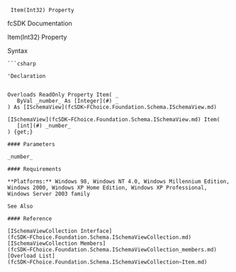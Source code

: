 ﻿     Item(Int32) Property                                                   

fcSDK Documentation

Item(Int32) Property

Syntax

```vbnet
```csharp

'Declaration
 

Overloads ReadOnly Property Item( _
   ByVal _number_ As [Integer](#) _
) As [ISchemaView](fcSDK~FChoice.Foundation.Schema.ISchemaView.md)

[ISchemaView](fcSDK~FChoice.Foundation.Schema.ISchemaView.md) Item( 
   [int](#) _number_
) {get;}

#### Parameters

_number_

#### Requirements

**Platforms:** Windows 98, Windows NT 4.0, Windows Millennium Edition, Windows 2000, Windows XP Home Edition, Windows XP Professional, Windows Server 2003 family

See Also

#### Reference

[ISchemaViewCollection Interface](fcSDK~FChoice.Foundation.Schema.ISchemaViewCollection.md)  
[ISchemaViewCollection Members](fcSDK~FChoice.Foundation.Schema.ISchemaViewCollection_members.md)  
[Overload List](fcSDK~FChoice.Foundation.Schema.ISchemaViewCollection~Item.md)